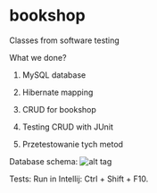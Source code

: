 # bookshop
Classes from software testing

What we done?
1. MySQL database
2. Hibernate mapping
3. CRUD for bookshop
4. Testing CRUD with JUnit

3.  Przetestowanie tych metod

Database schema:
![alt tag](https://github.com/adagryy/bookshop/master/diagram.png)

Tests: Run in Intellij: Ctrl + Shift + F10.
